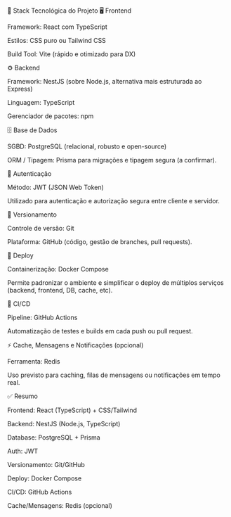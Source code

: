 📌 Stack Tecnológica do Projeto
🖥️ Frontend

Framework: React
 com TypeScript

Estilos: CSS puro ou Tailwind CSS

Build Tool: Vite (rápido e otimizado para DX)

⚙️ Backend

Framework: NestJS
 (sobre Node.js, alternativa mais estruturada ao Express)

Linguagem: TypeScript

Gerenciador de pacotes: npm

🗄️ Base de Dados

SGBD: PostgreSQL
 (relacional, robusto e open-source)

ORM / Tipagem: Prisma
 para migrações e tipagem segura (a confirmar).

🔑 Autenticação

Método: JWT (JSON Web Token)

Utilizado para autenticação e autorização segura entre cliente e servidor.

📂 Versionamento

Controle de versão: Git

Plataforma: GitHub (código, gestão de branches, pull requests).

🚀 Deploy

Containerização: Docker Compose

Permite padronizar o ambiente e simplificar o deploy de múltiplos serviços (backend, frontend, DB, cache, etc).

🔄 CI/CD

Pipeline: GitHub Actions

Automatização de testes e builds em cada push ou pull request.

⚡ Cache, Mensagens e Notificações (opcional)

Ferramenta: Redis

Uso previsto para caching, filas de mensagens ou notificações em tempo real.

✅ Resumo

Frontend: React (TypeScript) + CSS/Tailwind

Backend: NestJS (Node.js, TypeScript)

Database: PostgreSQL + Prisma

Auth: JWT

Versionamento: Git/GitHub

Deploy: Docker Compose

CI/CD: GitHub Actions

Cache/Mensagens: Redis (opcional)